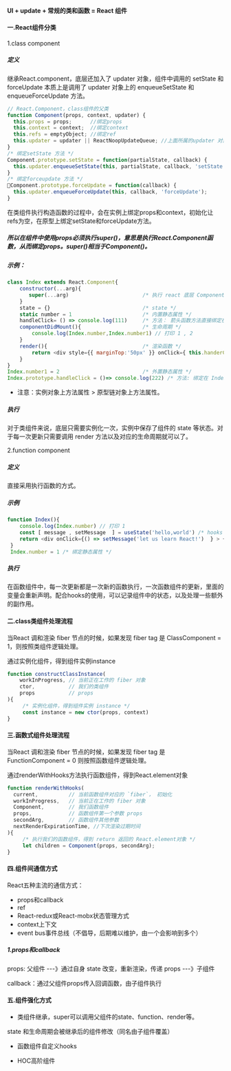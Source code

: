#### UI + update + 常规的类和函数 = React 组件



#### 一.React组件分类

1.class component

##### 定义

继承React.component，底层还加入了 updater 对象，组件中调用的 setState 和 forceUpdate 本质上是调用了 updater 对象上的 enqueueSetState 和 enqueueForceUpdate 方法。

```javascript
// React.Component，class组件的父类
function Component(props, context, updater) {
  this.props = props;      //绑定props
  this.context = context;  //绑定context
  this.refs = emptyObject; //绑定ref
  this.updater = updater || ReactNoopUpdateQueue; //上面所属的updater 对象
}
/* 绑定setState 方法 */
Component.prototype.setState = function(partialState, callback) {
  this.updater.enqueueSetState(this, partialState, callback, 'setState');
}
/* 绑定forceupdate 方法 */
Component.prototype.forceUpdate = function(callback) {
  this.updater.enqueueForceUpdate(this, callback, 'forceUpdate');
}
```

在类组件执行构造函数的过程中，会在实例上绑定props和context，初始化让refs为空，在原型上绑定setState和forceUpdate方法。

##### 所以在组件中使用props必须执行super()，意思是执行React.Component函数，从而绑定props。super()相当于Component()。



##### 示例：

```javascript
class Index extends React.Component{
    constructor(...arg){
       super(...arg)                        /* 执行 react 底层 Component 函数 */
    }
    state = {}                              /* state */
    static number = 1                       /* 内置静态属性 */
    handleClick= () => console.log(111)     /* 方法： 箭头函数方法直接绑定在this实例上 */
    componentDidMount(){                    /* 生命周期 */
        console.log(Index.number,Index.number1) // 打印 1 , 2 
    }
    render(){                               /* 渲染函数 */
        return <div style={{ marginTop:'50px' }} onClick={ this.handerClick }  >hello,React!</div>
    }
}
Index.number1 = 2                           /* 外置静态属性 */
Index.prototype.handleClick = ()=> console.log(222) /* 方法: 绑定在 Index 原型链的 方法*/
```

* 注意：实例对象上方法属性 > 原型链对象上方法属性。



##### 执行

对于类组件来说，底层只需要实例化一次，实例中保存了组件的 state 等状态。对于每一次更新只需要调用 render 方法以及对应的生命周期就可以了。



2.function component

##### 定义

直接采用执行函数的方式。

##### 示例

```javascript
function Index(){
    console.log(Index.number) // 打印 1 
    const [ message , setMessage  ] = useState('hello,world') /* hooks  */
    return <div onClick={() => setMessage('let us learn React!')  } > { message } </div> /* 返回值 作为渲染ui */
 }
 Index.number = 1 /* 绑定静态属性 */
```



##### 执行

在函数组件中，每一次更新都是一次新的函数执行，一次函数组件的更新，里面的变量会重新声明。配合hooks的使用，可以记录组件中的状态，以及处理一些额外的副作用。



#### 二.class类组件处理流程

当React 调和渲染 fiber 节点的时候，如果发现 fiber tag 是 ClassComponent = 1，则按照类组件逻辑处理。

通过实例化组件，得到组件实例instance

```javascript
function constructClassInstance(
    workInProgress, // 当前正在工作的 fiber 对象
    ctor,           // 我们的类组件
    props           // props 
){
     /* 实例化组件，得到组件实例 instance */
     const instance = new ctor(props, context)
}
```

#### 三.函数式组件处理流程

当React 调和渲染 fiber 节点的时候，如果发现 fiber tag 是 FunctionComponent = 0 则按照函数组件逻辑处理。

通过renderWithHooks方法执行函数组件，得到React.element对象

```javascript
function renderWithHooks(
  current,          // 当前函数组件对应的 `fiber`， 初始化
  workInProgress,   // 当前正在工作的 fiber 对象
  Component,        // 我们函数组件
  props,            // 函数组件第一个参数 props
  secondArg,        // 函数组件其他参数
  nextRenderExpirationTime, //下次渲染过期时间
){
     /* 执行我们的函数组件，得到 return 返回的 React.element对象 */
     let children = Component(props, secondArg);
}
```



#### 四.组件间通信方式

React五种主流的通信方式：

- props和callback
- ref
- React-redux或React-mobx状态管理方式
- context上下文
- event bus事件总线（不倡导，后期难以维护，由一个会影响到多个）



##### 1.props和callback

props: 父组件 ---》通过自身 state 改变，重新渲染，传递 props  ---》子组件

callback：通过父组件props传入回调函数，由子组件执行



#### 五.组件强化方式

- 类组件继承，super可以调用父组件的state、function、render等。

state 和生命周期会被继承后的组件修改（同名由子组件覆盖）

- 函数组件自定义hooks

- HOC高阶组件